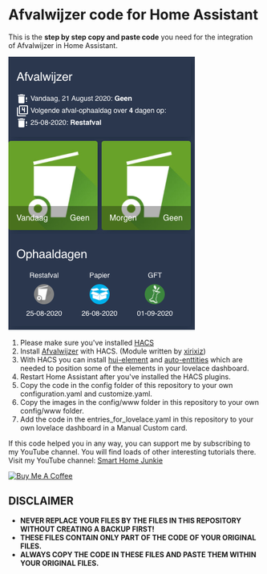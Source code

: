 # Afvalwijzer code for Home Assistant
This is the **step by step copy and paste code** you need for the integration of Afvalwijzer in Home Assistant. 

![](screenshot.png?raw=true)

1. Please make sure you've installed [HACS](https://youtu.be/BNQw--FCp24)
2. Install [Afvalwijzer](https://github.com/xirixiz/Home-Assistant-Sensor-Afvalwijzer) with HACS. (Module written by [xirixiz](https://github.com/xirixiz))
2. With HACS you can install [hui-element](https://github.com/thomasloven/lovelace-hui-element) and [auto-enttities](https://github.com/thomasloven/lovelace-auto-entities) which are needed to position some of the elements in your lovelace dashboard.
3. Restart Home Assistant after you've installed the HACS plugins.
4. Copy the code in the config folder of this repository to your own configuration.yaml and customize.yaml. 
5. Copy the images in the config/www folder in this repository to your own config/www folder.
6. Add the code in the entries_for_lovelace.yaml in this repository to your own lovelace dashboard in a Manual Custom card.

If this code helped you in any way, you can support me by subscribing to my YouTube channel. You will find loads of other interesting tutorials there.
Visit my YouTube channel: [Smart Home Junkie](https://www.youtube.com/channel/UCVtQ4AOSmCFUuvixddYiSxw)


<a href="https://www.buymeacoffee.com/smarthomejunkie" target="_blank"><img src="https://cdn.buymeacoffee.com/buttons/default-blue.png" alt="Buy Me A Coffee" height="51" width="217" ></a>

## DISCLAIMER
* **NEVER REPLACE YOUR FILES BY THE FILES IN THIS REPOSITORY WITHOUT CREATING A BACKUP FIRST!**
* **THESE FILES CONTAIN ONLY PART OF THE CODE OF YOUR ORIGINAL FILES.**
* **ALWAYS COPY THE CODE IN THESE FILES AND PASTE THEM WITHIN YOUR ORIGINAL FILES.**
